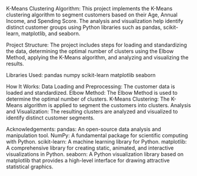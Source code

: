 K-Means Clustering Algorithm:
This project implements the K-Means clustering algorithm to segment customers based on their Age, Annual Income, and Spending Score. The analysis and visualization help identify distinct customer groups using Python libraries such as pandas, scikit-learn, matplotlib, and seaborn.

Project Structure:
The project includes steps for loading and standardizing the data, determining the optimal number of clusters using the Elbow Method, applying the K-Means algorithm, and analyzing and visualizing the results.

Libraries Used:
pandas
numpy
scikit-learn
matplotlib
seaborn

How It Works:
Data Loading and Preprocessing: The customer data is loaded and standardized.
Elbow Method: The Elbow Method is used to determine the optimal number of clusters.
K-Means Clustering: The K-Means algorithm is applied to segment the customers into clusters.
Analysis and Visualization: The resulting clusters are analyzed and visualized to identify distinct customer segments.

Acknowledgements:
pandas: An open-source data analysis and manipulation tool.
NumPy: A fundamental package for scientific computing with Python.
scikit-learn: A machine learning library for Python.
matplotlib: A comprehensive library for creating static, animated, and interactive visualizations in Python.
seaborn: A Python visualization library based on matplotlib that provides a high-level interface for drawing attractive statistical graphics.
